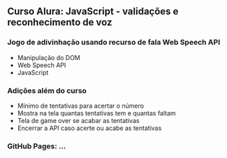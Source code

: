 ## Curso Alura: JavaScript - validações e reconhecimento de voz
### Jogo de adivinhação usando recurso de fala Web Speech API
- Manipulação do DOM
- Web Speech API
- JavaScript
### Adições além do curso
- Mínimo de tentativas para acertar o número
- Mostra na tela quantas tentativas tem e quantas faltam
- Tela de game over se acabar as tentativas
- Encerrar a API caso acerte ou acabe as tentativas
### GitHub Pages: ...
